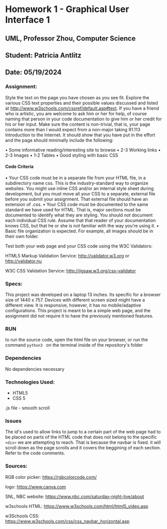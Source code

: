 # Homework 1 - Graphical User Interface 1
## UML, Professor Zhou, Computer Science
## Student: Patricia Antlitz
## Date: 05/19/2024

### Assignment:

Style the text on the page you have chosen as you see fit. Explore the various CSS text properties and their possible values discussed and listed at http://www.w3schools.com/cssref/default.asp#text. If you have a friend who is artistic, you are welcome to ask him or her for help, of course naming that person in your code documentation to give him or her credit for his or her input.
Make sure the content is non-trivial, that is, your page contains more than I would expect from a non-major taking 91.113 Introduction to the Internet. It should show that you have put in the effort and the page should minimally include the following:

• Some informative reading/interesting site to browse
• 2-3 Working links
• 2-3 Images
• 1-2 Tables
• Good styling with basic CSS

#### Code Criteria
• Your CSS code must be in a separate file from your HTML file, in a subdirectory name css. This is the industry-standard way to organize websites. You might use inline CSS and/or an internal style sheet during development, but you must move all your CSS to a separate, external file before you submit your assignment. That external file should have an extension of .css.
• Your CSS code must be documented to the same standard we have used for HTML. That is, major sections must be documented to identify what they are styling. You should *not* document each individual CSS rule. Assume that that reader of your documentation knows CSS, but that he or she is not familiar with the way you’re using it.
• Basic file organization is expected. For example, all images should be in their own folder.

Test both your web page and your CSS code using the W3C Validators:

HTML5 Markup Validation Service: http://validator.w3.org or http://validator.nu

W3C CSS Validation Service: http://jigsaw.w3.org/css-validator

### Specs:

This project was developed on a laptop 13 inches. Its specific for a browser size of 1440 x 757. Devices with different screen sized might have a different view. It is responsive, however, it has no mobile/adaptive configurations. This project is meant to be a simple web page, and the assignment did not require it to have the previously mentioned features.

### RUN

to run the source code, open the html file on your browser, or run the command `python3 ` on the terminal inside of the repository's folder

### Dependencies

No dependencies necessary

### Technologies Used:

- HTML5
- CSS 5

.js file - smooth scroll

### Issues

The id's used to allow links to jump to a certain part of the web page had to be placed on parts of the HTML code that does not belong to the specific `<div>` we are attempting to reach. That is because the navbar is fixed. it will scroll down as the page scrolls and it covers the beggining of each section. Refer to the code comments.

### Sources:
RGB color picker:
https://rgbcolorcode.com/

logo: 
https://www.canva.com

SNL, NBC website:
https://www.nbc.com/saturday-night-live/about

w3schools HTML:
https://www.w3schools.com/html/html5_video.asp

w3Schools CSS:
https://www.w3schools.com/css/css_navbar_horizontal.asp

